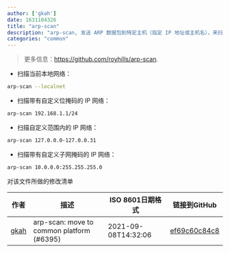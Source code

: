 ```yaml
---
author: ['gkah']
date: 1631104326
title: "arp-scan"
description: "arp-scan, 发送 ARP 数据包到特定主机（指定 IP 地址或主机名），来扫描本地网络。"
categories: "common"
---
```

> 更多信息：<https://github.com/royhills/arp-scan>.

- 扫描当前本地网络：

```bash
arp-scan --localnet
```

- 扫描带有自定义位掩码的 IP 网络：

```bash
arp-scan 192.168.1.1/24
```

- 扫描自定义范围内的 IP 网络：

```bash
arp-scan 127.0.0.0-127.0.0.31
```

- 扫描带有自定义子网掩码的 IP 网络：

```bash
arp-scan 10.0.0.0:255.255.255.0
```
对该文件所做的修改清单


作者 | 描述 | ISO 8601日期格式 | 链接到GitHub
------|-----|-----|-----
[gkah](mailto:47049232+Fivro@users.noreply.github.com) | arp-scan: move to common platform (#6395) | 2021-09-08T14:32:06 | [ef69c60c84c8](https://github.com/tldr-pages/tldr/commit/ef69c60c84c83ade68917e65c83476ab6c01ac9d)

